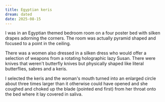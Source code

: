 ```yaml
---
title: Egyptian keris
dream: dated
date: 2025-08-15
---
```


I was in an Egyptian themed bedroom room on a four poster bed with silken drapes adorning the corners. The room was actually pyramid shaped and focused to a point in the ceiling.

There was a women also dressed in a silken dress who would offer a selection of weapons from a rotating holographic lazy Susan. There were knives that weren't butterfly knives but physically shaped like literal butterflies, sabres and a keris.

I selected the keris and the woman's mouth turned into an enlarged circle about three times larger than it otherwise could have opened and she coughed and choked up the blade (pointed end first) from her throat onto the bed where it lay covered in saliva.